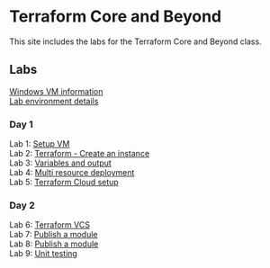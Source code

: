 # Terraform Core and Beyond

This site includes the labs for the Terraform Core and Beyond class.

## Labs
[Windows VM information](VM_access.md)   
[Lab environment details](https://docs.google.com/spreadsheets/d/1gTV6btPeIyyXylRkDn2_LNbWkf9BGU6wsi5eIb-ynLY/edit?usp=sharing)   



### Day 1
Lab 1: [Setup VM](labs/tf-setup/index.md)      
Lab 2: [Terraform - Create an instance](labs/tf-first-instance/index.md)    
Lab 3: [Variables and output](labs/tf-variables-and-output/index.md)   
Lab 4: [Multi resource deployment](labs/tf-more-variables/index.md)   
Lab 5: [Terraform Cloud setup](labs/hcp-tf-setup/index.md)   

### Day 2
Lab 6: [Terraform VCS](labs/hcp-tf-modify/index.md)      
Lab 7: [Publish a module](labs/hcp-tf-publish-module/index.md)      
Lab 8: [Publish a module](labs/hcp-tf-publish-module/index.md)      
Lab 9: [Unit testing](labs/tf-unit-testing/index.md)      
